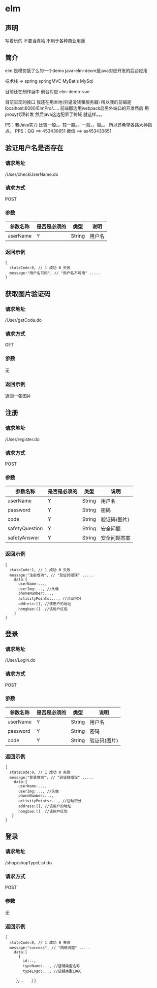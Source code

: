 # elm
## 声明
写着玩的 不要当真哈 不用于各种商业用途

## 简介
elm 是模仿饿了么的一个demo java-elm-deom是java对应开发的后台应用 

技术栈 => spring springMVC MyBatis MySql 

目前还在制作当中 前台对应 elm-demo-vue

目前实现的接口 我还在用本地(穷逼没钱租服务器) 所以我的前缀是localhost:8080/ElmPro/..... 前端那边用webpack启另外端口的开发然后 用proxy代理转发 然后java这边配置了跨域 就这样。。。

PS：我Java实力 比较一般。。较一般。。一般。。般。。 所以还希望各路大神指点。
PPS：QQ ==> 453430651 微信 ==> as453430651 

## 验证用户名是否存在
### 请求地址
 /User/checkUserName.do
### 请求方式
POST
### 参数

参数名称 | 是否是必须的 | 类型  | 说明
---------|--------------|-------|----- 
userName | Y            | String|用户名

### 返回示例
    {
      stateCode:0, // 1 成功 0 失败
      message:"用户名可用", // "用户名不可用" .....
    }

## 获取图片验证码
### 请求地址
 /User/getCode.do
### 请求方式
GET
### 参数
无
### 返回示例
返回一张图片


## 注册
### 请求地址
 /User/register.do
### 请求方式
POST
### 参数

参数名称      | 是否是必须的 | 类型  | 说明
--------------|--------------|-------|----- 
userName      | Y            | String|用户名
password      | Y            | String|密码 
code          | Y            | String|验证码(图片)
safetyQuestion| Y            | String|安全问题
safetyAnswer  | Y            | String|安全问题答案

### 返回示例
    {
      stateCode:1, // 1 成功 0 失败
      message:"注册成功", // "验证码错误" .....
        data:{
          userName:...,
          userImg:..., //头像
          phoneNumber:..., 
          activityPoints:..., //活动积分
          address:[], //该用户的地址
          hongbao:[]  //该用户红包
        }
    }



## 登录
### 请求地址
 /User/Login.do
### 请求方式
POST
### 参数

参数名称 | 是否是必须的 | 类型  | 说明
---------|--------------|-------|----- 
userName | Y            | String|用户名
password | Y            | String|密码 
code     | Y            | String|验证码(图片)

### 返回示例
    {
      stateCode:0, // 1 成功 0 失败
      message:"登录成功", // "验证码错误" .....
        data:{
          userName:...,
          userImg:..., //头像
          phoneNumber:..., 
          activityPoints:..., //活动积分
          address:[], //该用户的地址
          hongbao:[]  //该用户红包
       }
    }

## 登录
### 请求地址
 /shop/shopTypeList.do
### 请求方式
POST
### 参数
无
### 返回示例
    {
      stateCode:0, // 1 成功 0 失败
      message:"success", // "网络问题" .....
        data:[
          {
            id:..,
            typeName:..., //店铺类型名称
            typeLogo:..., //店铺类型LOGO
          },...
       ]
    }
